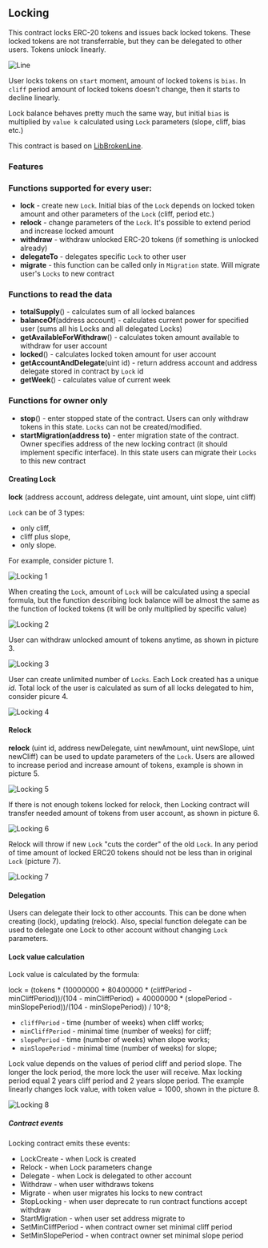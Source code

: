 ## Locking

This contract locks ERC-20 tokens and issues back locked tokens. These locked tokens are not transferrable, but they can be delegated to other users. Tokens unlock linearly. 

![Line](documents/svg/line.svg)

User locks tokens on `start` moment, amount of locked tokens is `bias`. In `cliff` period amount of locked tokens doesn't change, then it starts to decline linearly. 

Lock balance behaves pretty much the same way, but initial `bias` is multiplied by `value k` calculated using `Lock` parameters (slope, cliff, bias etc.)

This contract is based on [LibBrokenLine](./contracts/libs/LibBrokenLine.md).

### Features

### Functions supported for every user:
 - **lock** - create new `Lock`. Initial bias of the `Lock` depends on locked token amount and other parameters of the `Lock` (cliff, period etc.)
 - **relock** - change parameters of the `Lock`. It's possible to extend period and increase locked amount
 - **withdraw** - withdraw unlocked ERC-20 tokens (if something is unlocked already)
 - **delegateTo** - delegates specific `Lock` to other user
 - **migrate** - this function can be called only in `Migration` state. Will migrate user's `Locks` to new contract 

### Functions to read the data
 - **totalSupply**() - calculates sum of all locked balances
 - **balanceOf**(address account) - calculates current power for specified user (sums all his Locks and all delegated Locks)
 - **getAvailableForWithdraw**() - calculates token amount available to withdraw for user account
 - **locked**() - calculates locked token amount for user account
 - **getAccountAndDelegate**(uint id) - return address account and address delegate stored in contract by `Lock` id
 - **getWeek**() - calculates value of current week
 
### Functions for owner only
 - **stop**() - enter stopped state of the contract. Users can only withdraw tokens in this state. `Locks` can not be created/modified.
 - **startMigration(address to)** - enter migration state of the contract. Owner specifies address of the new locking contract (it should implement specific interface). In this state users can migrate their `Locks` to this new contract

#### Creating Lock

**lock** (address account, address delegate, uint amount, uint slope, uint cliff)

`Lock` can be of 3 types:
- only cliff,
- cliff plus slope,
- only slope.

For example, consider picture 1.

![Locking 1](documents/svg/Pict1LockMethods.svg)

When creating the `Lock`, amount of `Lock` will be calculated using a special formula, but the function describing lock
balance will be almost the same as the function of locked tokens (it will be only multiplied by specific value) 

![Locking 2](documents/svg/Pict2TokensLockLines.svg)

User can withdraw unlocked amount of tokens anytime, as shown in picture 3.

![Locking 3](documents/svg/Pict3Withdraw.svg)

User can create unlimited number of `Locks`.
Each Lock created has a unique *id*.
Total lock of the user is calculated as sum of all locks delegated to him, consider picure 4.

![Locking 4](documents/svg/Pict4BrokenLine.svg)

#### Relock

**relock** (uint id, address newDelegate, uint newAmount, uint newSlope, uint newCliff) can be used to update parameters of the `Lock`.
Users are allowed to increase period and increase amount of tokens, example is shown in picture 5.

![Locking 5](documents/svg/Pict5ReLockingNoTransfer.svg)

If there is not enough tokens locked for relock, then Locking contract will transfer needed amount of tokens from user account, as shown in picture 6.

![Locking 6](documents/svg/Pict6ReLockingTransfer.svg)

Relock will throw if new `Lock` "cuts the corder" of the old `Lock`. In any period of time amount of locked ERC20 tokens should not be less than in original `Lock` (picture 7).   

![Locking 7](documents/svg/Pict8СutCorner.svg)

#### Delegation

Users can delegate their lock to other accounts. This can be done when creating (lock), updating (relock). 
Also, special function delegate can be used to delegate one Lock to other account without changing `Lock` parameters.

#### Lock value calculation

Lock value is calculated by the formula:

lock = (tokens * (10000000 + 80400000 * (cliffPeriod - minCliffPeriod))/(104 - minCliffPeriod) + 40000000 * (slopePeriod - minSlopePeriod))/(104 - minSlopePeriod)) / 10^8;

 - `cliffPeriod` - time (number of weeks) when cliff works;
 - `minCliffPeriod` - minimal time (number of weeks) for cliff;
 - `slopePeriod` - time (number of weeks) when slope works;
 - `minSlopePeriod` - minimal time (number of weeks) for slope;

Lock value depends on the values of period cliff and period slope. The longer the lock period, the more lock
the user will receive. Max locking period equal 2 years cliff period and 2 years slope period.
The example linearly changes lock value, with token value = 1000, shown in the picture 8. 

![Locking 8](documents/svg/Pict7GgraphicLockValue.svg)

##### Contract events
Locking contract emits these events:
- LockCreate - when Lock is created
- Relock - when Lock parameters change
- Delegate - when Lock is delegated to other account
- Withdraw - when user withdraws tokens
- Migrate - when user migrates his locks to new contract
- StopLocking - when user deprecate to run contract functions accept withdraw
- StartMigration - when user set address migrate to
- SetMinCliffPeriod - when contract owner set minimal cliff period
- SetMinSlopePeriod - when contract owner set minimal slope period